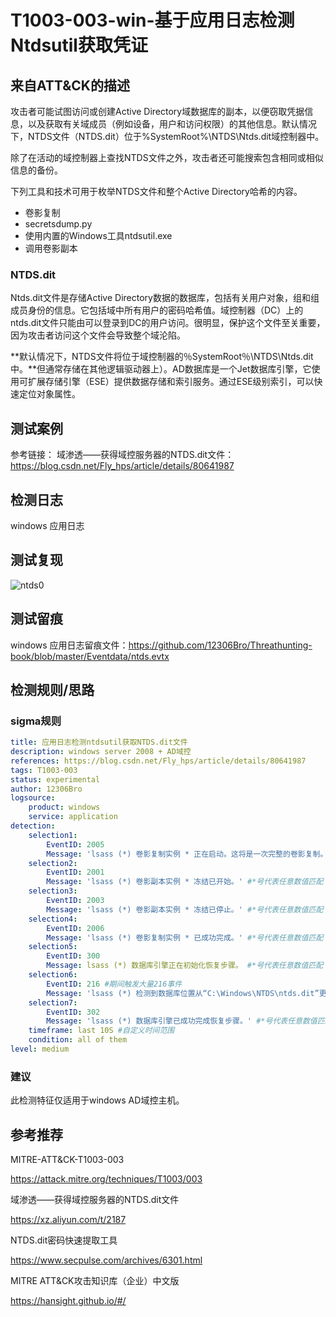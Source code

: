 # T1003-003-win-基于应用日志检测Ntdsutil获取凭证

## 来自ATT&CK的描述

攻击者可能试图访问或创建Active Directory域数据库的副本，以便窃取凭据信息，以及获取有关域成员（例如设备，用户和访问权限）的其他信息。默认情况下，NTDS文件（NTDS.dit）位于%SystemRoot%\NTDS\Ntds.dit域控制器中。

除了在活动的域控制器上查找NTDS文件之外，攻击者还可能搜索包含相同或相似信息的备份。

下列工具和技术可用于枚举NTDS文件和整个Active Directory哈希的内容。

- 卷影复制
- secretsdump.py
- 使用内置的Windows工具ntdsutil.exe
- 调用卷影副本

### NTDS.dit

Ntds.dit文件是存储Active Directory数据的数据库，包括有关用户对象，组和组成员身份的信息。它包括域中所有用户的密码哈希值。域控制器（DC）上的ntds.dit文件只能由可以登录到DC的用户访问。很明显，保护这个文件至关重要，因为攻击者访问这个文件会导致整个域沦陷。

**默认情况下，NTDS文件将位于域控制器的％SystemRoot％\NTDS\Ntds.dit中。**但通常存储在其他逻辑驱动器上）。AD数据库是一个Jet数据库引擎，它使用可扩展存储引擎（ESE）提供数据存储和索引服务。通过ESE级别索引，可以快速定位对象属性。

## 测试案例

参考链接：
域渗透——获得域控服务器的NTDS.dit文件：<https://blog.csdn.net/Fly_hps/article/details/80641987>

## 检测日志

windows 应用日志

## 测试复现

![ntds0](https://image-host-toky.oss-cn-shanghai.aliyuncs.com/lqUbDJ.png)

## 测试留痕

windows 应用日志留痕文件：<https://github.com/12306Bro/Threathunting-book/blob/master/Eventdata/ntds.evtx>

## 检测规则/思路

### sigma规则

```yml
title: 应用日志检测ntdsutil获取NTDS.dit文件
description: windows server 2008 + AD域控
references: https://blog.csdn.net/Fly_hps/article/details/80641987
tags: T1003-003
status: experimental
author: 12306Bro
logsource:
    product: windows
    service: application
detection:
    selection1:
        EventID: 2005
        Message: 'lsass (*) 卷影复制实例 * 正在启动。这将是一次完整的卷影复制。' #*号代表任意数值匹配
    selection2:
        EventID: 2001
        Message: 'lsass (*) 卷影副本实例 * 冻结已开始。' #*号代表任意数值匹配
    selection3:
        EventID: 2003
        Message: 'lsass (*) 卷影副本实例 * 冻结已停止。' #*号代表任意数值匹配
    selection4:
        EventID: 2006
        Message: 'lsass (*) 卷影复制实例 * 已成功完成。' #*号代表任意数值匹配
    selection5:
        EventID: 300
        Message: lsass (*) 数据库引擎正在初始化恢复步骤。 #*号代表任意数值匹配
    selection6:
        EventID: 216 #期间触发大量216事件
        Message: 'lsass (*) 检测到数据库位置从“C:\Windows\NTDS\ntds.dit”更改为“\\?\GLOBALROOT\Device\HarddiskVolumeShadowCopy*1*\Windows\NTDS\ntds.dit”。' #*号代表任意数值匹配
    selection7:
        EventID: 302
        Message: 'lsass (*) 数据库引擎已成功完成恢复步骤。' #*号代表任意数值匹配
​    timeframe: last 10S #自定义时间范围
    condition: all of them
level: medium
```

### 建议

此检测特征仅适用于windows AD域控主机。

## 参考推荐

MITRE-ATT&CK-T1003-003

<https://attack.mitre.org/techniques/T1003/003>

域渗透——获得域控服务器的NTDS.dit文件

<https://xz.aliyun.com/t/2187>

NTDS.dit密码快速提取工具

<https://www.secpulse.com/archives/6301.html>

MITRE ATT&CK攻击知识库（企业）中文版

<https://hansight.github.io/#/>
